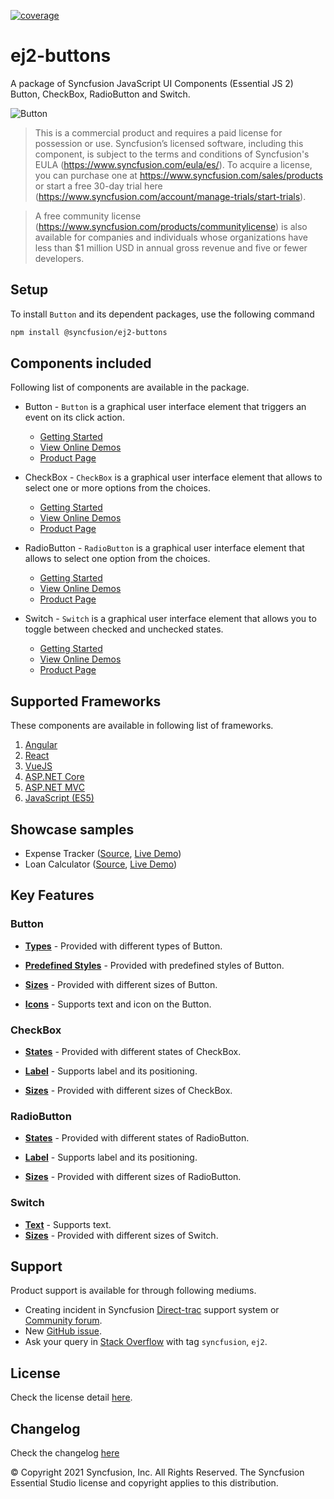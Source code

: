 [![coverage](http://ej2.syncfusion.com/badges/ej2-buttons/coverage.svg)](http://ej2.syncfusion.com/badges/ej2-buttons)

# ej2-buttons

A package of Syncfusion JavaScript UI Components (Essential JS 2) Button, CheckBox, RadioButton and Switch.

![Button](https://ej2.syncfusion.com/products/images/button/readme.gif)

> This is a commercial product and requires a paid license for possession or use. Syncfusion’s licensed software, including this component, is subject to the terms and conditions of Syncfusion's EULA (https://www.syncfusion.com/eula/es/). To acquire a license, you can purchase one at https://www.syncfusion.com/sales/products or start a free 30-day trial here (https://www.syncfusion.com/account/manage-trials/start-trials).

> A free community license (https://www.syncfusion.com/products/communitylicense) is also available for companies and individuals whose organizations have less than $1 million USD in annual gross revenue and five or fewer developers.

## Setup

To install `Button` and its dependent packages, use the following command

```sh
npm install @syncfusion/ej2-buttons
```

## Components included

Following list of components are available in the package.

* Button - `Button` is a graphical user interface element that triggers an event on its click action.
    * [Getting Started](https://ej2.syncfusion.com/documentation/button/getting-started?lang=typescript&utm_source=npm&utm_campaign=button)
    * [View Online Demos](https://ej2.syncfusion.com/demos/?utm_source=npm&utm_campaign=button#/material/button/default.html)
    * [Product Page](https://www.syncfusion.com/javascript-ui-controls/button)

* CheckBox - `CheckBox` is a graphical user interface element that allows to select one or more options from the choices.
    * [Getting Started](https://ej2.syncfusion.com/documentation/check-box/getting-started?lang=typescript&utm_source=npm&utm_campaign=check-box)
    * [View Online Demos](https://ej2.syncfusion.com/demos/?utm_source=npm&utm_campaign=check-box#/material/button/check-box.html)
    * [Product Page](https://www.syncfusion.com/javascript-ui-controls/checkbox)

* RadioButton - `RadioButton` is a graphical user interface element that allows to select one option from the choices.
    * [Getting Started](https://ej2.syncfusion.com/documentation/radio-button/getting-started?lang=typescript&utm_source=npm&utm_campaign=radio-button)
    * [View Online Demos](https://ej2.syncfusion.com/demos/?utm_source=npm&utm_campaign=radio-button#/material/button/radio-button.html)
    * [Product Page](https://www.syncfusion.com/javascript-ui-controls/radio-button)

* Switch - `Switch` is a graphical user interface element that allows you to toggle between checked and unchecked states.
    * [Getting Started](https://ej2.syncfusion.com/documentation/switch/getting-started?lang=typescript&utm_source=npm&utm_campaign=switch)
    * [View Online Demos](https://ej2.syncfusion.com/demos/?utm_source=npm&utm_campaign=switch#/material/button/switch.html)
    * [Product Page](https://www.syncfusion.com/javascript-ui-controls/toggle-switch-button)

## Supported Frameworks

These components are available in following list of frameworks.

1. [Angular](https://github.com/syncfusion/ej2-angular-ui-components/tree/master/components/buttons?utm_source=npm&utm_campaign=button)
2. [React](https://github.com/syncfusion/ej2-react-ui-components/tree/master/components/buttons?utm_source=npm&utm_campaign=button)
3. [VueJS](https://github.com/syncfusion/ej2-vue-ui-components/tree/master/components/buttons?utm_source=npm&utm_campaign=button)
4. [ASP.NET Core](https://www.syncfusion.com/aspnet-core-ui-controls)
5. [ASP.NET MVC](https://www.syncfusion.com/aspnet-mvc-ui-controls)
6. [JavaScript (ES5)](https://www.syncfusion.com/javascript-ui-controls)

## Showcase samples

* Expense Tracker ([Source](https://github.com/syncfusion/ej2-sample-ts-expensetracker), [Live Demo](https://ej2.syncfusion.com/showcase/typescript/expensetracker/?utm_source=npm&utm_campaign=button#/dashboard))
* Loan Calculator ([Source](https://github.com/syncfusion/ej2-sample-ts-loancalculator), [Live Demo](https://ej2.syncfusion.com/showcase/typescript/loancalculator/?utm_source=npm&utm_campaign=button))

## Key Features

### Button

* [**Types**](https://ej2.syncfusion.com/documentation/button/types-and-styles#button-types) - Provided with different types of Button.

* [**Predefined Styles**](https://ej2.syncfusion.com/documentation/button/types-and-styles#button-styles) - Provided with predefined styles of Button.

* [**Sizes**](https://ej2.syncfusion.com/documentation/button/types-and-styles#button-size) - Provided with different sizes of Button.

* [**Icons**](https://ej2.syncfusion.com/documentation/button/types-and-styles#icons) - Supports text and icon on the Button.

### CheckBox

* [**States**](https://ej2.syncfusion.com/documentation/check-box/getting-started#change-the-checkbox-state) - Provided with different states of CheckBox.

* [**Label**](https://ej2.syncfusion.com/documentation/check-box/label-and-size#label) - Supports label and its positioning.

* [**Sizes**](https://ej2.syncfusion.com/documentation/check-box/label-and-size#size) - Provided with different sizes of CheckBox.

### RadioButton

* [**States**](https://ej2.syncfusion.com/documentation/radio-button/getting-started#change-the-radiobutton-state) - Provided with different states of RadioButton.

* [**Label**](https://ej2.syncfusion.com/documentation/radio-button/label-and-size#label) - Supports label and its positioning.

* [**Sizes**](https://ej2.syncfusion.com/documentation/radio-button/label-and-size#size) - Provided with different sizes of RadioButton.

### Switch

* [**Text**](https://ej2.syncfusion.com/documentation/switch/getting-started#set-text-on-switch) - Supports text.
* [**Sizes**](https://ej2.syncfusion.com/documentation/switch/how-to#change-size) - Provided with different sizes of Switch.

## Support

Product support is available for through following mediums.

* Creating incident in Syncfusion [Direct-trac](https://www.syncfusion.com/support/directtrac/incidents?utm_source=npm&utm_campaign=button) support system or [Community forum](https://www.syncfusion.com/forums/essential-js2?utm_source=npm&utm_campaign=button).
* New [GitHub issue](https://github.com/syncfusion/ej2-javascript-ui-controls/issues/new).
* Ask your query in [Stack Overflow](https://stackoverflow.com/?utm_source=npm&utm_campaign=button) with tag `syncfusion`, `ej2`.

## License

Check the license detail [here](https://github.com/syncfusion/ej2-javascript-ui-controls/blob/master/license?utm_source=npm&utm_campaign=button).

## Changelog

Check the changelog [here](https://github.com/syncfusion/ej2-javascript-ui-controls/blob/master/controls/buttons/CHANGELOG.md?utm_source=npm&utm_campaign=button)

© Copyright 2021 Syncfusion, Inc. All Rights Reserved. The Syncfusion Essential Studio license and copyright applies to this distribution.